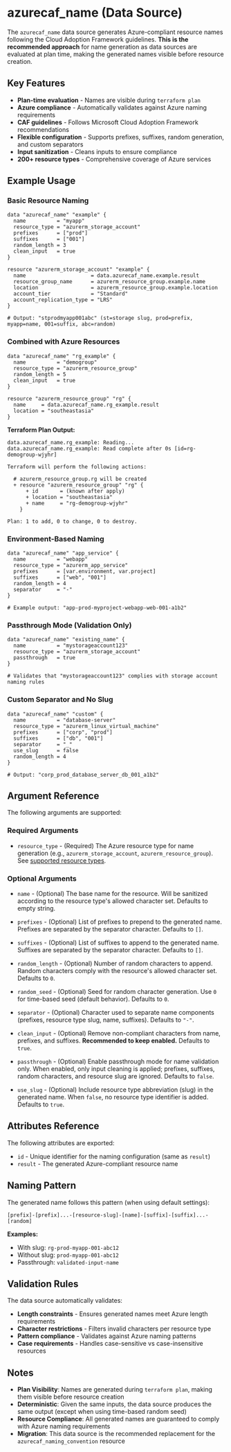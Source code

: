 # azurecaf_name (Data Source)

The `azurecaf_name` data source generates Azure-compliant resource names following the Cloud Adoption Framework guidelines. **This is the recommended approach** for name generation as data sources are evaluated at plan time, making the generated names visible before resource creation.

## Key Features

- **Plan-time evaluation** - Names are visible during `terraform plan`
- **Azure compliance** - Automatically validates against Azure naming requirements
- **CAF guidelines** - Follows Microsoft Cloud Adoption Framework recommendations
- **Flexible configuration** - Supports prefixes, suffixes, random generation, and custom separators
- **Input sanitization** - Cleans inputs to ensure compliance
- **200+ resource types** - Comprehensive coverage of Azure services

## Example Usage

### Basic Resource Naming

```hcl
data "azurecaf_name" "example" {
  name          = "myapp"
  resource_type = "azurerm_storage_account"
  prefixes      = ["prod"]
  suffixes      = ["001"]
  random_length = 3
  clean_input   = true
}

resource "azurerm_storage_account" "example" {
  name                     = data.azurecaf_name.example.result
  resource_group_name      = azurerm_resource_group.example.name
  location                 = azurerm_resource_group.example.location
  account_tier             = "Standard"
  account_replication_type = "LRS"
}

# Output: "stprodmyapp001abc" (st=storage slug, prod=prefix, myapp=name, 001=suffix, abc=random)
```

### Combined with Azure Resources

```hcl
data "azurecaf_name" "rg_example" {
  name          = "demogroup"
  resource_type = "azurerm_resource_group"
  random_length = 5
  clean_input   = true
}

resource "azurerm_resource_group" "rg" {
  name     = data.azurecaf_name.rg_example.result
  location = "southeastasia"
}
```

**Terraform Plan Output:**
```
data.azurecaf_name.rg_example: Reading...
data.azurecaf_name.rg_example: Read complete after 0s [id=rg-demogroup-wjyhr]

Terraform will perform the following actions:

  # azurerm_resource_group.rg will be created
  + resource "azurerm_resource_group" "rg" {
      + id       = (known after apply)
      + location = "southeastasia"
      + name     = "rg-demogroup-wjyhr"
    }

Plan: 1 to add, 0 to change, 0 to destroy.
```

### Environment-Based Naming

```hcl
data "azurecaf_name" "app_service" {
  name          = "webapp"
  resource_type = "azurerm_app_service"
  prefixes      = [var.environment, var.project]
  suffixes      = ["web", "001"]
  random_length = 4
  separator     = "-"
}

# Example output: "app-prod-myproject-webapp-web-001-a1b2"
```

### Passthrough Mode (Validation Only)

```hcl
data "azurecaf_name" "existing_name" {
  name          = "mystorageaccount123"
  resource_type = "azurerm_storage_account"
  passthrough   = true
}

# Validates that "mystorageaccount123" complies with storage account naming rules
```

### Custom Separator and No Slug

```hcl
data "azurecaf_name" "custom" {
  name          = "database-server"
  resource_type = "azurerm_linux_virtual_machine"
  prefixes      = ["corp", "prod"]
  suffixes      = ["db", "001"]
  separator     = "_"
  use_slug      = false
  random_length = 4
}

# Output: "corp_prod_database_server_db_001_a1b2"
```


## Argument Reference

The following arguments are supported:

### Required Arguments

* `resource_type` - (Required) The Azure resource type for name generation (e.g., `azurerm_storage_account`, `azurerm_resource_group`). See [supported resource types](../index.md#supported-azure-resource-types).

### Optional Arguments

* `name` - (Optional) The base name for the resource. Will be sanitized according to the resource type's allowed character set. Defaults to empty string.

* `prefixes` - (Optional) List of prefixes to prepend to the generated name. Prefixes are separated by the separator character. Defaults to `[]`.

* `suffixes` - (Optional) List of suffixes to append to the generated name. Suffixes are separated by the separator character. Defaults to `[]`.

* `random_length` - (Optional) Number of random characters to append. Random characters comply with the resource's allowed character set. Defaults to `0`.

* `random_seed` - (Optional) Seed for random character generation. Use `0` for time-based seed (default behavior). Defaults to `0`.

* `separator` - (Optional) Character used to separate name components (prefixes, resource type slug, name, suffixes). Defaults to `"-"`.

* `clean_input` - (Optional) Remove non-compliant characters from name, prefixes, and suffixes. **Recommended to keep enabled.** Defaults to `true`.

* `passthrough` - (Optional) Enable passthrough mode for name validation only. When enabled, only input cleaning is applied; prefixes, suffixes, random characters, and resource slug are ignored. Defaults to `false`.

* `use_slug` - (Optional) Include resource type abbreviation (slug) in the generated name. When `false`, no resource type identifier is added. Defaults to `true`.

## Attributes Reference

The following attributes are exported:

* `id` - Unique identifier for the naming configuration (same as `result`)
* `result` - The generated Azure-compliant resource name

## Naming Pattern

The generated name follows this pattern (when using default settings):

```
[prefix]-[prefix]...-[resource-slug]-[name]-[suffix]-[suffix]...-[random]
```

**Examples:**
- With slug: `rg-prod-myapp-001-abc12` 
- Without slug: `prod-myapp-001-abc12`
- Passthrough: `validated-input-name`

## Validation Rules

The data source automatically validates:

- **Length constraints** - Ensures generated names meet Azure length requirements
- **Character restrictions** - Filters invalid characters per resource type
- **Pattern compliance** - Validates against Azure naming patterns
- **Case requirements** - Handles case-sensitive vs case-insensitive resources

## Notes

- **Plan Visibility**: Names are generated during `terraform plan`, making them visible before resource creation
- **Deterministic**: Given the same inputs, the data source produces the same output (except when using time-based random seed)
- **Resource Compliance**: All generated names are guaranteed to comply with Azure naming requirements
- **Migration**: This data source is the recommended replacement for the `azurecaf_naming_convention` resource
